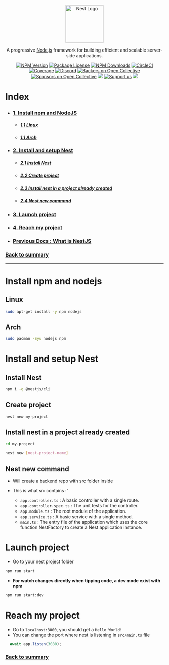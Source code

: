 <p align="center">
  <a href="http://nestjs.com/" target="blank"><img src="https://nestjs.com/img/logo-small.svg" width="120" alt="Nest Logo" /></a>
</p>

[circleci-image]: https://img.shields.io/circleci/build/github/nestjs/nest/master?token=abc123def456
[circleci-url]: https://circleci.com/gh/nestjs/nest

  <p align="center">A progressive <a href="http://nodejs.org" target="_blank">Node.js</a> framework for building efficient and scalable server-side applications.</p>
    <p align="center">
<a href="https://www.npmjs.com/~nestjscore" target="_blank"><img src="https://img.shields.io/npm/v/@nestjs/core.svg" alt="NPM Version" /></a>
<a href="https://www.npmjs.com/~nestjscore" target="_blank"><img src="https://img.shields.io/npm/l/@nestjs/core.svg" alt="Package License" /></a>
<a href="https://www.npmjs.com/~nestjscore" target="_blank"><img src="https://img.shields.io/npm/dm/@nestjs/common.svg" alt="NPM Downloads" /></a>
<a href="https://circleci.com/gh/nestjs/nest" target="_blank"><img src="https://img.shields.io/circleci/build/github/nestjs/nest/master" alt="CircleCI" /></a>
<a href="https://coveralls.io/github/nestjs/nest?branch=master" target="_blank"><img src="https://coveralls.io/repos/github/nestjs/nest/badge.svg?branch=master#9" alt="Coverage" /></a>
<a href="https://discord.gg/G7Qnnhy" target="_blank"><img src="https://img.shields.io/badge/discord-online-brightgreen.svg" alt="Discord"/></a>
<a href="https://opencollective.com/nest#backer" target="_blank"><img src="https://opencollective.com/nest/backers/badge.svg" alt="Backers on Open Collective" /></a>
<a href="https://opencollective.com/nest#sponsor" target="_blank"><img src="https://opencollective.com/nest/sponsors/badge.svg" alt="Sponsors on Open Collective" /></a>
  <a href="https://paypal.me/kamilmysliwiec" target="_blank"><img src="https://img.shields.io/badge/Donate-PayPal-ff3f59.svg"/></a>
    <a href="https://opencollective.com/nest#sponsor"  target="_blank"><img src="https://img.shields.io/badge/Support%20us-Open%20Collective-41B883.svg" alt="Support us"></a>
  <a href="https://twitter.com/nestframework" target="_blank"><img src="https://img.shields.io/twitter/follow/nestframework.svg?style=social&label=Follow"></a>
</p>

# Index
- ### [1. Install npm and NodeJS](#install-npm-and-nodejs)
  - ##### [1.1 Linux](#linux)
  - ##### [1.1 Arch](#arch)
- ### [2. Install and setup Nest](#install-and-setup-nest)
  - ##### [2.1 Install Nest](#install-nest)
  - ##### [2.2 Create project](#create-project)
  - ##### [2.3 Install nest in a project already created](#install-nest-in-a-project-already-created)
  - ##### [2.4 Nest new command](#nest-new-command)
- ### [3. Launch project](#launch-project)
- ### [4. Reach my project](#reach-my-project)
- ### [Previous Docs : What is NestJS](0-what-is-nestjs.md)
### [Back to summary](../Summary.md)

***
# Install npm and nodejs
## Linux
~~~bash
sudo apt-get install -y npm nodejs
~~~

## Arch
~~~bash
sudo pacman -Syu nodejs npm
~~~

# Install and setup Nest
## Install Nest
~~~bash
npm i -g @nestjs/cli
~~~

## Create project
~~~bash
nest new my-project
~~~

## Install nest in a project already created
~~~bash
cd my-project

nest new [nest-project-name]
~~~

## Nest new command
- Will create a backend repo with src folder inside

- This is what src contains :"
    - `app.controller.ts` : A basic controller with a single route.
    - `app.controller.spec.ts` :     The unit tests for the controller.
    - `app.module.ts` :    The root module of the application.
    - `app.service.ts` : A basic service with a single method.
    - `main.ts` : The entry file of the application which uses the core function NestFactory to create a Nest application instance.

# Launch project
- Go to your nest project folder

~~~bash
npm run start
~~~

- **For watch changes directly when tipping code, a dev mode exist with npm**

~~~bash
npm run start:dev
~~~

# Reach my project
- Go to `localhost:3000`, you should get a `Hello World!`
- You can change the port where nest is listening in `src/main.ts` file
~~~typescript
  await app.listen(3080);
~~~

### [Back to summary](../Summary.md)